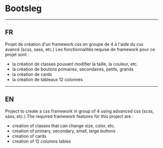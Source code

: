 # Bootsleg

---------------------------------------------------------
FR 
---------------------------------------------------------

Projet de création d'un framework css en groupe de 4 à l'aide du css avancé (scss, sass, etc.)
Les fonctionnalités requise de framework pour ce projet sont :
- la création de classes pouvant modifier la taille, la couleur, etc.
- la création de boutons primaires, secondaires, petits, grands
- la création de cards
- la création de tableaux 12 colonnes

---------------------------------------------------------
EN
---------------------------------------------------------

Project to create a css framework in group of 4 using advanced css (scss, sass, etc.)
The required framework features for this project are :
- creation of classes that can change size, color, etc.
- creation of primary, secondary, small, large buttons
- creation of cards
- creation of 12 columns tables
